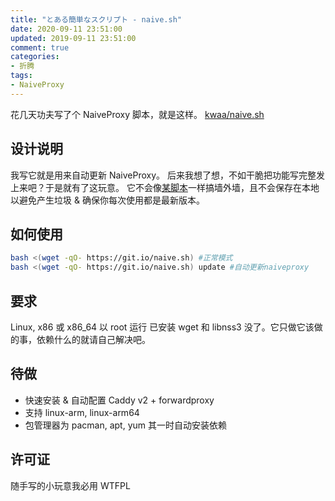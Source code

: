 ```yaml
---
title: "とある簡単なスクリプト - naive.sh"
date: 2020-09-11 23:51:00
updated: 2019-09-11 23:51:00
comment: true
categories:
- 折腾
tags:
- NaiveProxy
---
```

花几天功夫写了个 NaiveProxy 脚本，就是这样。
[kwaa/naive.sh](https://github.com/kwaa/naive.sh)

## 设计说明

我写它就是用来自动更新 NaiveProxy。
后来我想了想，不如干脆把功能写完整发上来吧？于是就有了这玩意。
它不会像[某脚本](https://github.com/233boy/v2ray)一样搞墙外墙，且不会保存在本地以避免产生垃圾 & 确保你每次使用都是最新版本。

## 如何使用

``` bash
bash <(wget -qO- https://git.io/naive.sh) #正常模式
bash <(wget -qO- https://git.io/naive.sh) update #自动更新naiveproxy
```

## 要求

Linux, x86 或 x86_64
以 root 运行
已安装 wget 和 libnss3
没了。它只做它该做的事，依赖什么的就请自己解决吧。

## 待做

- 快速安装 & 自动配置 Caddy v2 + forwardproxy
- 支持 linux-arm, linux-arm64
- 包管理器为 pacman, apt, yum 其一时自动安装依赖

## 许可证

随手写的小玩意我必用 WTFPL
